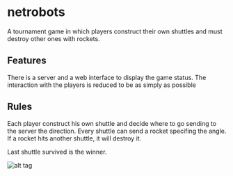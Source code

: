 # netrobots
A tournament game in which players construct their own shuttles and must destroy other ones with rockets.

## Features
There is a server and a web interface to display the game status.
The interaction with the players is reduced to be as simply as possible 

## Rules
Each player construct his own shuttle and decide where to go sending to the server the direction. Every shuttle can send a rocket specifing the angle. If a rocket hits another shuttle, it will destroy it.

Last shuttle survived is the winner.

![alt tag](https://raw.githubusercontent.com/netgroup/netrobots/master/server/screenshot.png)


